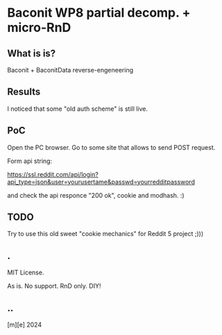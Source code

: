 # Baconit WP8 partial decomp. + micro-RnD

## What is is?

Baconit + BaconitData reverse-engeneering

## Results

I noticed that some "old auth scheme" is still live.

## PoC

Open the PC browser. Go to some site that allows to send POST request.

Form api string:

https://ssl.reddit.com/api/login?api_type=json&user=yourusertame&passwd=yourredditpassword

and check the api responce "200 ok", cookie and modhash. :)

## TODO
Try to use this old sweet "cookie mechanics" for Reddit 5 project ;)))

## .
MIT License.

As is. No support. RnD only. DIY!

## ..
[m][e] 2024